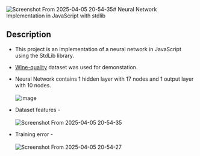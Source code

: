 ![Screenshot From 2025-04-05 20-54-35](https://github.com/user-attachments/assets/fb3c2d20-8b6d-472d-83c7-be2982e27ebc)# Neural Network Implementation in JavaScript with stdlib

## Description
- This project is an implementation of a neural network in JavaScript using the StdLib library. 

- [Wine-quality](https://www.kaggle.com/datasets/uciml/red-wine-quality-cortez-et-al-2009) dataset was used for demonstation.

- Neural Network contains 1 hidden layer with 17 nodes and 1 output layer with 10 nodes. <br><br>
![image](https://github.com/user-attachments/assets/ad72abf1-6eab-4d66-9b9a-48fe03c249d1)

- Dataset features - <br><br>
![Screenshot From 2025-04-05 20-54-35](https://github.com/user-attachments/assets/17a2fbaa-b2e8-47b8-958c-de5c5c73ce74)

- Training error - <br><br>
![Screenshot From 2025-04-05 20-54-27](https://github.com/user-attachments/assets/a8bd529c-3913-4445-884f-1ee733883d44)

